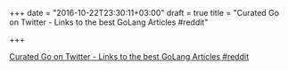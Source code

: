 +++
date = "2016-10-22T23:30:11+03:00"
draft = true
title = "Curated Go on Twitter - Links to the best GoLang Articles  #reddit"

+++

<p><a href="https://t.co/ekseEpvd02">Curated Go on Twitter - Links to the best GoLang Articles  #reddit</a></p>
